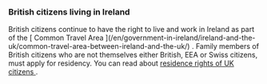 ###  British citizens living in Ireland

British citizens continue to have the right to live and work in Ireland as
part of the [ Common Travel Area ](/en/government-in-ireland/ireland-and-the-
uk/common-travel-area-between-ireland-and-the-uk/) . Family members of British
citizens who are not themselves either British, EEA or Swiss citizens, must
apply for residency. You can read about [ residence rights of UK citizens
](/en/government-in-ireland/ireland-and-the-uk/residence-rules-UK-citizens/) .
